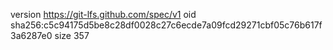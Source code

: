 version https://git-lfs.github.com/spec/v1
oid sha256:c5c94175d5be8c28df0028c27c6ecde7a09fcd29271cbf05c76b617f3a6287e0
size 357
